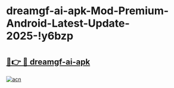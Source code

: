 # dreamgf-ai-apk-Mod-Premium-Android-Latest-Update-2025-!y6bzp

# <h2><a href="https://7r4fb1.esa.edu.pl?title=dreamgf-ai-apk&ref=y6bzp">🔗👉 🔴 dreamgf-ai-apk</a></h2>

[![acn](https://github.com/user-attachments/assets/0f9c940e-d8b0-45ae-aac7-cd30a18b3e1c)](https://7r4fb1.esa.edu.pl?title=dreamgf-ai-apk&ref=y6bzp)

